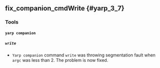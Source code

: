 fix_companion_cmdWrite {#yarp_3_7}
-------------------

### Tools

#### `yarp companion`
##### `write`

* `Yarp companion` command `write` was throwing segmentation fault when `argc` was less than 2. The problem is now fixed.
